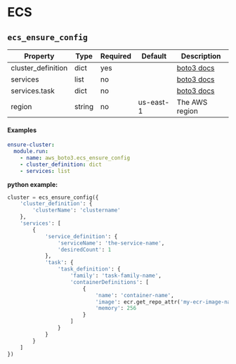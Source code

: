 # ECS


## `ecs_ensure_config`


Property              | Type     | Required | Default     | Description
----------------------|----------|----------|-------------|-------------------------------------
cluster_definition    | dict     | yes      |             | [boto3 docs](http://boto3.readthedocs.io/en/latest/reference/services/ecs.html#ECS.Client.create_cluster)
services              | list     | no       |             | [boto3 docs](http://boto3.readthedocs.io/en/latest/reference/services/ecs.html#ECS.Client.create_service)
services.task         | dict     | no       |             | [boto3 docs](http://boto3.readthedocs.io/en/latest/reference/services/ecs.html#ECS.Client.register_task_definition)
region                | string   | no       | us-east-1   | The AWS region


#### Examples

```yaml
ensure-cluster:
  module.run:
    - name: aws_boto3.ecs_ensure_config
    - cluster_definition: dict
    - services: list
```


**python example:**

```python
cluster = ecs_ensure_config({
    'cluster_definition': {
        'clusterName': 'clustername'
    },
    'services': [
        {
            'service_definition': {
                'serviceName': 'the-service-name',
                'desiredCount': 1
            },
            'task': {
                'task_definition': {
                    'family': 'task-family-name',
                    'containerDefinitions': [
                        {
                            'name': 'container-name',
                            'image': ecr.get_repo_attr('my-ecr-image-name', return_attr='repositoryUri'),
                            'memory': 256
                        }
                    ]
                }
            }
        }
    ]
})
```
